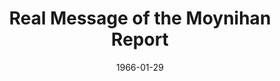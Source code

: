 --- 
draft: true
docset: how-did-nyc-segregate
bundle: racist-ableist-ideas
title:  Real Message of the Moynihan Report
featured: real-message-of-the-moynihan-report.jpg
featuredAlt: 
layout: "tc-single"
hasContentInGallery: true
date: 1966-01-29
--- 